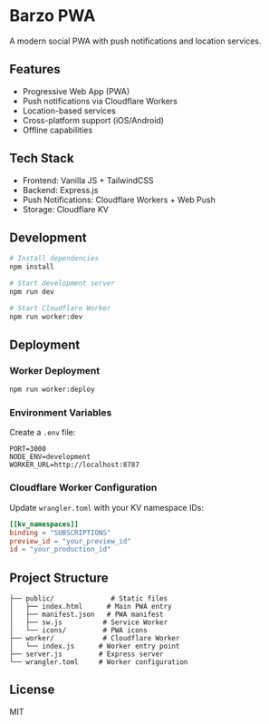# Barzo PWA

A modern social PWA with push notifications and location services.

## Features

- Progressive Web App (PWA)
- Push notifications via Cloudflare Workers
- Location-based services
- Cross-platform support (iOS/Android)
- Offline capabilities

## Tech Stack

- Frontend: Vanilla JS + TailwindCSS
- Backend: Express.js
- Push Notifications: Cloudflare Workers + Web Push
- Storage: Cloudflare KV

## Development

```bash
# Install dependencies
npm install

# Start development server
npm run dev

# Start Cloudflare Worker
npm run worker:dev
```

## Deployment

### Worker Deployment
```bash
npm run worker:deploy
```

### Environment Variables

Create a `.env` file:
```
PORT=3000
NODE_ENV=development
WORKER_URL=http://localhost:8787
```

### Cloudflare Worker Configuration

Update `wrangler.toml` with your KV namespace IDs:
```toml
[[kv_namespaces]]
binding = "SUBSCRIPTIONS"
preview_id = "your_preview_id"
id = "your_production_id"
```

## Project Structure

```
├── public/              # Static files
│   ├── index.html      # Main PWA entry
│   ├── manifest.json   # PWA manifest
│   ├── sw.js          # Service Worker
│   └── icons/         # PWA icons
├── worker/            # Cloudflare Worker
│   └── index.js      # Worker entry point
├── server.js         # Express server
└── wrangler.toml     # Worker configuration
```

## License

MIT
